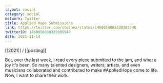 ```yaml
---
layout: social
category: social
network: Twitter
title: Applied Hope Submissions
link: https://twitter.com/steinea/status/1460058888330305540
twitterID: 1460058888330305540
date: 2021-11-14
---
```


[[2021]] / [[posting]]

But, over the last week, I read every piece submitted to the jam, and what a joy it's been. So many talented designers, writers, artists, and even musicians collaborated and contributed to make #AppliedHope come to life. Now, I want to share their work.
